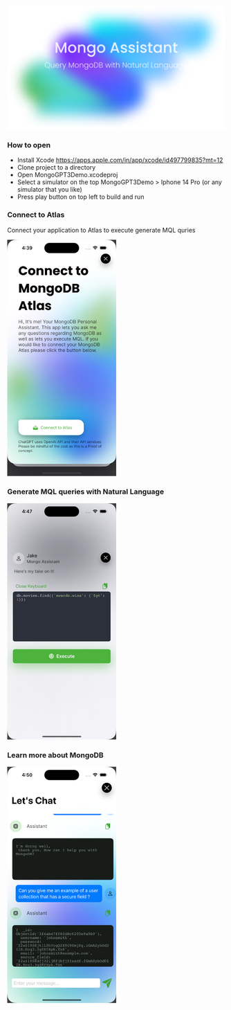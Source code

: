 
<img src="Images/GithubRepo.png">



### How to open

- Install Xcode https://apps.apple.com/in/app/xcode/id497799835?mt=12
- Clone project to a directory 
- Open MongoGPT3Demo.xcodeproj
- Select a simulator on the top MongoGPT3Demo > Iphone 14 Pro (or any simulator that you like)
- Press play button on top left to build and run

### Connect to Atlas

Connect your application to Atlas to execute generate MQL quries

<img src="Images/connect.png" width=50% height=50%>


### Generate MQL queries with Natural Language


<img src="Images/mql.png" width=50% height=50%>


### Learn more about MongoDB


<img src="Images/chat.png" width=50% height=50%>


